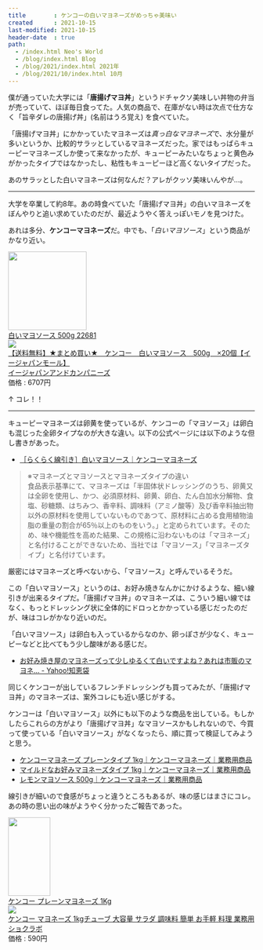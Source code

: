 ```yaml
---
title        : ケンコーの白いマヨネーズがめっちゃ美味い
created      : 2021-10-15
last-modified: 2021-10-15
header-date  : true
path:
  - /index.html Neo's World
  - /blog/index.html Blog
  - /blog/2021/index.html 2021年
  - /blog/2021/10/index.html 10月
---
```


僕が通っていた大学には「**唐揚げマヨ丼**」というドチャクソ美味しい丼物の弁当が売っていて、ほぼ毎日食ってた。人気の商品で、在庫がない時は次点で仕方なく「旨辛ダレの唐揚げ丼」(名前はうろ覚え) を食べていた。

「唐揚げマヨ丼」にかかっていたマヨネーズは*真っ白なマヨネーズ*で、水分量が多いというか、比較的サラッとしているマヨネーズだった。家ではもっぱらキューピーマヨネーズしか使って来なかったが、キューピーみたいなちょっと黄色みがかったタイプではなかったし、粘性もキューピーほど高くないタイプだった。

あのサラッとした白いマヨネーズは何なんだ？アレがクッソ美味いんやが…。

---

大学を卒業して約8年。あの時食べていた「唐揚げマヨ丼」の白いマヨネーズをぼんやりと追い求めていたのだが、最近ようやく答えっぽいモノを見つけた。

あれは多分、**ケンコーマヨネーズ**だ。中でも、「*白いマヨソース*」という商品がかなり近い。

<div class="ad-amazon">
  <div class="ad-amazon-image">
    <a href="https://www.amazon.co.jp/dp/B08QR92GPG?tag=neos21-22&amp;linkCode=osi&amp;th=1&amp;psc=1">
      <img src="https://m.media-amazon.com/images/I/31HXVszPIDL._SL160_.jpg" width="160" height="160">
    </a>
  </div>
  <div class="ad-amazon-info">
    <div class="ad-amazon-title">
      <a href="https://www.amazon.co.jp/dp/B08QR92GPG?tag=neos21-22&amp;linkCode=osi&amp;th=1&amp;psc=1">白いマヨソース 500g 22681</a>
    </div>
  </div>
</div>

<div class="ad-rakuten">
  <div class="ad-rakuten-image">
    <a href="https://hb.afl.rakuten.co.jp/hgc/g00pibm2.waxyc0f6.g00pibm2.waxyd9ed/?pc=https%3A%2F%2Fitem.rakuten.co.jp%2Fjapan-ds%2F020-4971880160930em%2F&amp;m=http%3A%2F%2Fm.rakuten.co.jp%2Fjapan-ds%2Fi%2F12026564%2F">
      <img src="https://thumbnail.image.rakuten.co.jp/@0_mall/japan-ds/cabinet/2747/020-4971880160930e.jpg?_ex=128x128">
    </a>
  </div>
  <div class="ad-rakuten-info">
    <div class="ad-rakuten-title">
      <a href="https://hb.afl.rakuten.co.jp/hgc/g00pibm2.waxyc0f6.g00pibm2.waxyd9ed/?pc=https%3A%2F%2Fitem.rakuten.co.jp%2Fjapan-ds%2F020-4971880160930em%2F&amp;m=http%3A%2F%2Fm.rakuten.co.jp%2Fjapan-ds%2Fi%2F12026564%2F">【送料無料】★まとめ買い★　ケンコー　白いマヨソース　500g　×20個【イージャパンモール】</a>
    </div>
    <div class="ad-rakuten-shop">
      <a href="https://hb.afl.rakuten.co.jp/hgc/g00pibm2.waxyc0f6.g00pibm2.waxyd9ed/?pc=https%3A%2F%2Fwww.rakuten.co.jp%2Fjapan-ds%2F&amp;m=http%3A%2F%2Fm.rakuten.co.jp%2Fjapan-ds%2F">イージャパンアンドカンパニーズ</a>
    </div>
    <div class="ad-rakuten-price">価格 : 6707円</div>
  </div>
</div>

↑ コレ！！

---

キューピーマヨネーズは卵黄を使っているが、ケンコーの「マヨソース」は卵白も混じった全卵タイプなのが大きな違い。以下の公式ページには以下のような但し書きがあった。

- [［らくらく線引き］白いマヨソース｜ケンコーマヨネーズ](https://www.kenkomayo.com/pro/pages/feature1_whitemayo.aspx)

> ※マヨネーズとマヨソースとマヨネーズタイプの違い  
> 食品表示基準にて、マヨネーズは「半固体状ドレッシングのうち、卵黄又は全卵を使用し、かつ、必須原材料、卵黄、卵白、たん白加水分解物、食塩、砂糖類、はちみつ、香辛料、調味料（アミノ酸等）及び香辛料抽出物以外の原材料を使用していないものであつて、原材料に占める食用植物油脂の重量の割合が65％以上のものをいう。」と定められています。そのため、味や機能性を高めた結果、この規格に沿わないものは「マヨネーズ」と名付けることができないため、当社では「マヨソース」「マヨネーズタイプ」と名付けています。

厳密にはマヨネーズと呼べないから、「マヨソース」と呼んでいるそうだ。

この「白いマヨソース」というのは、お好み焼きなんかにかけるような、細い線引きが出来るタイプだ。「唐揚げマヨ丼」のマヨネーズは、こういう細い線ではなく、もっとドレッシング状に全体的にドロっとかかっている感じだったのだが、味はコレがかなり近いのだ。

「白いマヨソース」は卵白も入っているからなのか、卵っぽさが少なく、キューピーなどと比べてもう少し酸味がある感じだ。

- [お好み焼き屋のマヨネーズって少しゆるくて白いですよね？あれは市販のマヨネ... - Yahoo!知恵袋](https://detail.chiebukuro.yahoo.co.jp/qa/question_detail/q11104904296)

同じくケンコーが出しているフレンチドレッシングも買ってみたが、「唐揚げマヨ丼」のマヨネーズは、案外コレにも近い感じがする。

ケンコーは「白いマヨソース」以外にも以下のような商品を出している。もしかしたらこれらの方がより「唐揚げマヨ丼」なマヨソースかもしれないので、今買って使っている「白いマヨソース」がなくなったら、順に買って検証してみようと思う。

- [ケンコーマヨネーズ プレーンタイプ 1kg｜ケンコーマヨネーズ｜業務用商品](https://www.kenkomayo.com/pro/g/g10645/)
- [マイルドなお好みマヨネーズタイプ 1kg｜ケンコーマヨネーズ｜業務用商品](https://www.kenkomayo.com/pro/g/g14985/)
- [レモンマヨソース 500g｜ケンコーマヨネーズ｜業務用商品](https://www.kenkomayo.com/pro/g/g16166/)

線引きが細いので食感がちょっと違うところもあるが、味の感じはまさにコレ。あの時の思い出の味がようやく分かったご報告であった。

<div class="ad-amazon">
  <div class="ad-amazon-image">
    <a href="https://www.amazon.co.jp/dp/B00DI7C3XO?tag=neos21-22&amp;linkCode=osi&amp;th=1&amp;psc=1">
      <img src="https://m.media-amazon.com/images/I/51tD+JiajqL._SL160_.jpg" width="86" height="160">
    </a>
  </div>
  <div class="ad-amazon-info">
    <div class="ad-amazon-title">
      <a href="https://www.amazon.co.jp/dp/B00DI7C3XO?tag=neos21-22&amp;linkCode=osi&amp;th=1&amp;psc=1">ケンコー プレーンマヨネーズ 1Kg</a>
    </div>
  </div>
</div>

<div class="ad-rakuten">
  <div class="ad-rakuten-image">
    <a href="https://hb.afl.rakuten.co.jp/hgc/g00rqvs2.waxyc5ef.g00rqvs2.waxydea7/?pc=https%3A%2F%2Fitem.rakuten.co.jp%2Fimc-store%2F1033440%2F&amp;m=http%3A%2F%2Fm.rakuten.co.jp%2Fimc-store%2Fi%2F10000821%2F">
      <img src="https://thumbnail.image.rakuten.co.jp/@0_mall/imc-store/cabinet/seasoning/1033440_01.jpg?_ex=128x128">
    </a>
  </div>
  <div class="ad-rakuten-info">
    <div class="ad-rakuten-title">
      <a href="https://hb.afl.rakuten.co.jp/hgc/g00rqvs2.waxyc5ef.g00rqvs2.waxydea7/?pc=https%3A%2F%2Fitem.rakuten.co.jp%2Fimc-store%2F1033440%2F&amp;m=http%3A%2F%2Fm.rakuten.co.jp%2Fimc-store%2Fi%2F10000821%2F">ケンコー マヨネーズ 1kgチューブ 大容量 サラダ 調味料 簡単 お手軽 料理 業務用</a>
    </div>
    <div class="ad-rakuten-shop">
      <a href="https://hb.afl.rakuten.co.jp/hgc/g00rqvs2.waxyc5ef.g00rqvs2.waxydea7/?pc=https%3A%2F%2Fwww.rakuten.co.jp%2Fimc-store%2F&amp;m=http%3A%2F%2Fm.rakuten.co.jp%2Fimc-store%2F">ショクラボ</a>
    </div>
    <div class="ad-rakuten-price">価格 : 590円</div>
  </div>
</div>
